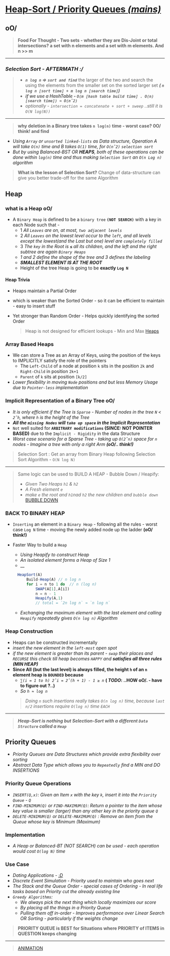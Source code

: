 # [Heap-Sort / Priority Queues _(mains)_](https://youtu.be/yLvp-pB8mak?list=PLOtl7M3yp-DV69F32zdK7YJcNXpTunF2b)

## oO/

> **Food For Thought - Two sets - whether they are Dis-Joint or total intersections? a set with n elements and a set with m elements. And n >> m**

<hr/>

### _Selection Sort - AFTERMATH :/_

> - **_`n log n` => `sort and find`_** the larger of the two and search the using the elements from the smaller set on the sorted larger set **_( `n log n [sort time] + m log n [search time]`)_**
> - **_if we use a HashTable - `O(m [hash table build time] . O(n) [search time]) ≈ O(nˆ2)`_**
> - _optionally - `intersection = concatenate + sort + sweep` ..still it is `O(N log(N))`_

<hr/>

> **why deletion in a Binary tree takes `n log(n)` time - worst case? 0O/ think! and find**

- _Using `Array` or `unsorted linked-lists` as Data structure, Operation A will take `O(n)` time and B takes `O(1)` time, for `O(nˆ2)` `selection sort`_
- _But by using Balanced-BST OR **HEAPS**, both of these operations can be done within `log(n)` time and thus making `Selection Sort` an `O(n Log n)` algorithm_

> **What is the lesson of Selection Sort?**
> Change of data-structure can give you better trade-off for the same Algorithm

## Heap

### what is a Heap oO/

- A `Binary Heap` is defined to be a `binary tree` **`(NOT SEARCH)`** with a key in each Node such that -
  - 1 _All `Leaves` are on, at most, `two adjacent levels`_
  - 2 _All `Leaves` on the lowest level occur to the `left`, and all levels except the lowest(and the Last but one) level are `completely filled`_
  - 3 _The `key` in the Root is ***`≤`*** all its children, and the left and the right subtree are again `Binary Heaps`_
  - _1 and 2 define the shape of the tree and 3 defines the labeling_
  - ***SMALLEST ELEMENT IS AT THE ROOT***
  - Height of the tree Heap is going to be **exactly `Log N`**

#### Heap Trivia

- Heaps maintain a Partial Order
- which is weaker than the Sorted Order - so it can be efficient to maintain - easy to insert stuff
- Yet stronger than Random Order - Helps quickly identifying the sorted Order

  > Heap is not designed for efficient lookups - Min and Max [Heaps](https://youtu.be/sU0r4AXgRyk?list=PLOtl7M3yp-DX32N0fVIyvn7ipWKNGmwpp&t=3967)

### Array Based Heaps

- We can store a Tree as an Array of Keys, using the position of the keys to IMPLICITLY satisfy the role of the pointers
  - The `Left-Child` of a node at position `k` sits in the position `2k` and `Right-Child` in position `2k+1`
  - `Parent` of `k` sits at position `[k/2]`
- _Lower flexibility in moving `Node` positions and but less Memory Usage due to `Pointer-less` implementation_

### Implicit Representation of a Binary Tree oO/

- _It is only efficient if the Tree is `Sparse` - Number of nodes in the tree `N` < `2ˆh`, where `h` is the height of the Tree_
- ***All the `missing Nodes` will `take up space` in the Implicit Representation***
- `Not` well suited for  **`ARBITRARY modifications`  (SINCE: NOT POINTER BASED)** due to the  `Implicit - Rigidity` in the data Structure
- _Worst case scenario for a Sparse Tree - taking up `O(2ˆn)` space for `n` nodes - Imagine a tree with only a right Arm_ ***(oO/.. think!)***

> Selection Sort : Get an array from Binary Heap following Selection Sort Algorithm - `O(N log N)`

<hr/>

> Same logic can be used to BUILD A HEAP - Bubble Down / Heapify:
>
> - _Given Two Heaps `h1` & `h2`_
> - _A Fresh element `e`_
> - _make `e` the root and `h1`nad `h2` the new children and `bubble down`_
> [BUBBLE DOWN](https://youtu.be/yLvp-pB8mak?list=PLOtl7M3yp-DV69F32zdK7YJcNXpTunF2b&t=4205)

### BACK TO BINARY HEAP

- `Inserting` an element in a `Binary Heap` - following all the rules - worst case `Log N` time - moving the newly added node up the ladder **(oO/ think!)**
- Faster Way to build a `Heap`
  - _Using Heapify to construct Heap_
  - _An isolated element forms a Heap of Size 1_
  - __
  
  ```js
    HeapSort(A)
        Build-Heap(A) // n log n
        for i = n to 1 do  // n (log n)
            SWAP(A[1],A[i])
            n = n - 1
            Heapify(A,1)
            // total = `2n log n` ≈ `n log n`
  ```
  
  - _Exchanging the maximum element with the last element and calling `Heapify` repeatedly gives `O(n log n)` Algorithm_

### Heap Construction

- Heaps can be constructed incrementally
- _insert the new element in the `left-most` open spot_
- _if the new element is greater than its parent - `swap` their places and `RECURSE` this check till heap becomes `HAPPY` and **satisfies all three rules (MIN HEAP)**_
- **Since All (but the last level) is always filled, the height `h` of an `n` element heap is `BOUNDED` because**
  - _`∑(i = 1 to h) 2ˆi = 2ˆ(h + 1) - 1 ≥ n`_ **( _TODO_: ..HOW oO/. - have to figure out ?..)**
  - _So `h ≈ log n`_
  > _Doing `n` such insertions really takes `O(n log n)` time, because `last n/2` insertions require `O(log n)` time `EACH`_

<hr/>

> ***Heap-Sort is nothing but Selection-Sort with a different `Data Structure` called a `Heap`***

## Priority Queues

- _Priority Queues are Data Structures which provide extra flexibility over sorting_
- _Abstract Data Type which allows you to `Repeatedly` find a MIN and DO INSERTIONS_

### Priority Queue Operations

- _`INSERT(Q,x)`: Given an Item `x` with the key `k`, insert it into the `Priority Queue` - `Q`_
- _`FIND-MINIMUM(Q)` or `FIND-MAXIMUM(Q)`: Return a pointer to the item whose key value is smaller (larger) than any other key in the priority queue `Q`_
- _`DELETE-MINIMUM(Q)` or `DELETE-MAXIMUM(Q)` : Remove an item from the Queue whose key is Minimum (Maximum)_

### Implementation

- _A Heap or Balanced-BT (NOT SEARCH) can be used - each operation would cost `O(log N)` time_

### Use Case

- _Dating Applications - [;D](https://youtu.be/yLvp-pB8mak?list=PLOtl7M3yp-DV69F32zdK7YJcNXpTunF2b&t=4444)_
- _Discrete Event Simulation - Priority used to maintain who goes next_
- _The Stack and the Queue Order - special cases of Ordering - In real life tasks based on Priority cut the already existing line_
- _`Greedy Algorithms`:_
  - _We always pick the next thing which locally maximizes our score_
  - _By placing all the things in a Priority Queue_
  - _Pulling them off in-order - Improves performance over Linear Search OR Sorting - particularly if the weights change_

> **PRIORITY QUEUE is BEST for Situations where PRIORITY of ITEMS in QUESTION keeps changing**

<hr/>

> [ANIMATION](https://upload.wikimedia.org/wikipedia/commons/4/4d/Heapsort-example.gif)
